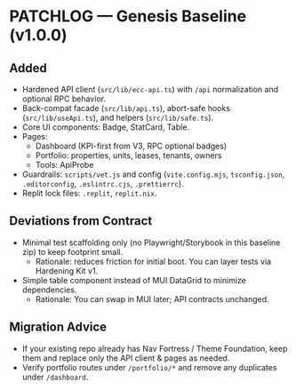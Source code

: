 # PATCHLOG — Genesis Baseline (v1.0.0)

## Added
- Hardened API client (`src/lib/ecc-api.ts`) with `/api` normalization and optional RPC behavior.
- Back-compat facade (`src/lib/api.ts`), abort-safe hooks (`src/lib/useApi.ts`), and helpers (`src/lib/safe.ts`).
- Core UI components: Badge, StatCard, Table.
- Pages:
  - Dashboard (KPI-first from V3, RPC optional badges)
  - Portfolio: properties, units, leases, tenants, owners
  - Tools: ApiProbe
- Guardrails: `scripts/vet.js` and config (`vite.config.mjs`, `tsconfig.json`, `.editorconfig`, `.eslintrc.cjs`, `.prettierrc`).
- Replit lock files: `.replit`, `replit.nix`.

## Deviations from Contract
- Minimal test scaffolding only (no Playwright/Storybook in this baseline zip) to keep footprint small.
  - Rationale: reduces friction for initial boot. You can layer tests via Hardening Kit v1.
- Simple table component instead of MUI DataGrid to minimize dependencies.
  - Rationale: You can swap in MUI later; API contracts unchanged.

## Migration Advice
- If your existing repo already has Nav Fortress / Theme Foundation, keep them and replace only the API client & pages as needed.
- Verify portfolio routes under `/portfolio/*` and remove any duplicates under `/dashboard`.
